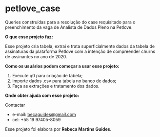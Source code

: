 # petlove_case
Queries construídas para a resolução do case requisitado para o preenchimento da vaga de Analista de Dados Pleno na Petlove.

**O que esse projeto faz:**

Esse projeto cria tabela, extrai e trata superficialmente dados da tabela de assinaturas da plataforma Petlove com a intenção de compreender churns de assinantes no ano de 2020.

**Como os usuários podem começar a usar esse projeto:**

1. Execute q0 para criação de tabela;
2. Importe dados .csv para tabela no banco de dados;
3. Faça as extrações e tratamento dos dados.

**Onde obter ajuda com esse projeto:**

Contactar 
- e-mail: becaguides@gmail.com
- cel: +55 19 97405-8059

Esse projeto foi elabora por **Rebeca Martins Guides**.
